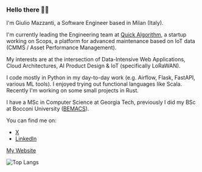 ### Hello there 🧔🏼

I'm Giulio Mazzanti, a Software Engineer based in Milan (Italy).

I'm currently leading the Engineering team at [Quick Algorithm](https://quickalgorithm.com/), a startup working on Scops, a platform for advanced maintenance based on IoT data (CMMS / Asset Performance Management).

My interests are at the intersection of Data-Intensive Web Applications, Cloud Architectures, AI Product Design & IoT (specifically LoRaWAN).

I code mostly in Python in my day-to-day work (e.g. Airflow, Flask, FastAPI, various ML tools). I enjoyed trying out functional languages like Scala. Recently I'm working on some small projects in Rust.

I have a MSc in Computer Science at Georgia Tech, previously I did my BSc at Bocconi University ([BEMACS](https://www.unibocconi.eu/wps/wcm/connect/bocconi/sitopubblico_en/navigation+tree/home/programs/bachelor+of+science/economics+management+and+computer+science)).

You can find me on:
* [X](https://x.com/Giuzzilla)
* [LinkedIn](https://www.linkedin.com/in/giuliomazzanti/)

[My Website](https://giuzzilla.dev)


![Top Langs](https://github-readme-stats.vercel.app/api/top-langs/?username=Giuzzilla&layout=compact)

